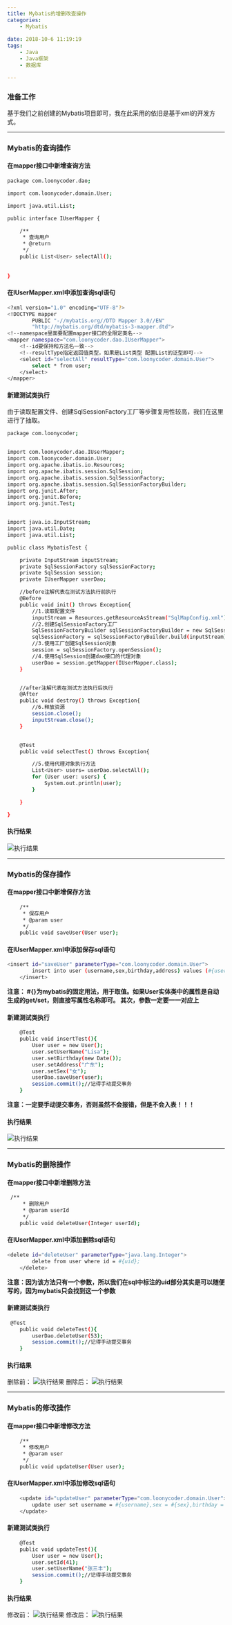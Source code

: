 ```yaml
---
title: Mybatis的增删改查操作
categories:
    - Mybatis
    
date: 2018-10-6 11:19:19
tags:
	- Java
	- Java框架
    - 数据库

---
```


### 准备工作

基于我们之前创建的Mybatis项目即可，我在此采用的依旧是基于xml的开发方式。

---

### Mybatis的查询操作

#### 在mapper接口中新增查询方法
```bash
package com.loonycoder.dao;

import com.loonycoder.domain.User;

import java.util.List;

public interface IUserMapper {

    /**
     * 查询用户
     * @return
     */
    public List<User> selectAll();
    
    
}

```

#### 在IUserMapper.xml中添加查询sql语句

```bash
<?xml version="1.0" encoding="UTF-8"?>
<!DOCTYPE mapper
        PUBLIC "-//mybatis.org//DTD Mapper 3.0//EN"
        "http://mybatis.org/dtd/mybatis-3-mapper.dtd">
<!--namespace里面要配置mapper接口的全限定类名-->
<mapper namespace="com.loonycoder.dao.IUserMapper">
    <!--id要保持和方法名一致-->
    <!--resultType指定返回值类型，如果是List类型 配置List的泛型即可-->
    <select id="selectAll" resultType="com.loonycoder.domain.User">
        select * from user;
    </select>
</mapper>
```

#### 新建测试类执行

由于读取配置文件、创建SqlSessionFactory工厂等步骤复用性较高，我们在这里进行了抽取。
```bash
package com.loonycoder;


import com.loonycoder.dao.IUserMapper;
import com.loonycoder.domain.User;
import org.apache.ibatis.io.Resources;
import org.apache.ibatis.session.SqlSession;
import org.apache.ibatis.session.SqlSessionFactory;
import org.apache.ibatis.session.SqlSessionFactoryBuilder;
import org.junit.After;
import org.junit.Before;
import org.junit.Test;


import java.io.InputStream;
import java.util.Date;
import java.util.List;

public class MybatisTest {

    private InputStream inputStream;
    private SqlSessionFactory sqlSessionFactory;
    private SqlSession session;
    private IUserMapper userDao;

    //before注解代表在测试方法执行前执行
    @Before
    public void init() throws Exception{
        //1.读取配置文件
        inputStream = Resources.getResourceAsStream("SqlMapConfig.xml");
        //2.创建SqlSessionFactory工厂
        SqlSessionFactoryBuilder sqlSessionFactoryBuilder = new SqlSessionFactoryBuilder();
        sqlSessionFactory = sqlSessionFactoryBuilder.build(inputStream);
        //3.使用工厂创建SqlSession对象
        session = sqlSessionFactory.openSession();
        //4.使用SqlSession创建dao接口的代理对象
        userDao = session.getMapper(IUserMapper.class);
    }


    //after注解代表在测试方法执行后执行
    @After
    public void destroy() throws Exception{
        //6.释放资源
        session.close();
        inputStream.close();
    }


    @Test
    public void selectTest() throws Exception{

        //5.使用代理对象执行方法
        List<User> users= userDao.selectAll();
        for (User user: users) {
            System.out.println(user);
        }

    }

}

```

#### 执行结果
![执行结果](/images/execResult1.png)

---

### Mybatis的保存操作

#### 在mapper接口中新增保存方法
```bash
    /**
     * 保存用户
     * @param user
     */
    public void saveUser(User user);
```

#### 在IUserMapper.xml中添加保存sql语句
```bash
<insert id="saveUser" parameterType="com.loonycoder.domain.User">
        insert into user (username,sex,birthday,address) values (#{userName},#{sex},#{birthday},#{address});
    </insert>
```

**注意：
#{}为mybatis的固定用法，用于取值。如果User实体类中的属性是自动生成的get/set，则直接写属性名称即可。
其次，参数一定要一一对应上**

#### 新建测试类执行
```bash
    @Test
    public void insertTest(){
        User user = new User();
        user.setUserName("Lisa");
        user.setBirthday(new Date());
        user.setAddress("广东");
        user.setSex("女");
        userDao.saveUser(user);
        session.commit();//记得手动提交事务
    }
```

**注意：一定要手动提交事务，否则虽然不会报错，但是不会入表！！！**

#### 执行结果
![执行结果](/images/execResult2.png)

---

### Mybatis的删除操作

#### 在mapper接口中新增删除方法
```bash
 /**
     * 删除用户
     * @param userId
     */
    public void deleteUser(Integer userId);
```

#### 在IUserMapper.xml中添加删除sql语句
```bash
<delete id="deleteUser" parameterType="java.lang.Integer">
        delete from user where id = #{uid};
    </delete>
```

**注意：因为该方法只有一个参数，所以我们在sql中标注的uid部分其实是可以随便写的，因为mybatis只会找到这一个参数**

#### 新建测试类执行
```bash
 @Test
    public void deleteTest(){
        userDao.deleteUser(53);
        session.commit();//记得手动提交事务
    }
```

#### 执行结果
删除前：
![执行结果](/images/execBefore.png)
删除后：
![执行结果](/images/execAfter.png)

---

### Mybatis的修改操作

#### 在mapper接口中新增修改方法
```bash
    /**
     * 修改用户
     * @param user
     */
    public void updateUser(User user);
```

#### 在IUserMapper.xml中添加修改sql语句
```bash
    <update id="updateUser" parameterType="com.loonycoder.domain.User">
        update user set username = #{username},sex = #{sex},birthday = #{birthday},address = #{address} where id = #{id};
    </update>
```

#### 新建测试类执行
```bash
    @Test
    public void updateTest(){
        User user = new User();
        user.setId(41);
        user.setUserName("张三丰");
        session.commit();//记得手动提交事务
    }
```

#### 执行结果
修改前：
![执行结果](/images/execAfter.png)
修改后：
![执行结果](/images/execAfter1.png)



